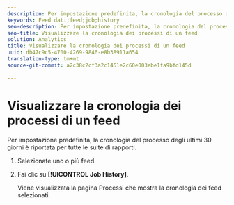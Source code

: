 ```yaml
---
description: Per impostazione predefinita, la cronologia del processo degli ultimi 30 giorni è riportata per tutte le suite di rapporti.
keywords: Feed dati;feed;job;history
seo-description: Per impostazione predefinita, la cronologia del processo degli ultimi 30 giorni è riportata per tutte le suite di rapporti.
seo-title: Visualizzare la cronologia dei processi di un feed
solution: Analytics
title: Visualizzare la cronologia dei processi di un feed
uuid: db47c9c5-4700-4269-9846-e8b38911a654
translation-type: tm+mt
source-git-commit: a2c38c2cf3a2c1451e2c60e003ebe1fa9bfd145d

---
```



# Visualizzare la cronologia dei processi di un feed

Per impostazione predefinita, la cronologia del processo degli ultimi 30 giorni è riportata per tutte le suite di rapporti.

1. Selezionate uno o più feed.
1. Fai clic su **[!UICONTROL Job History]**.

   Viene visualizzata la pagina Processi che mostra la cronologia dei feed selezionati.
